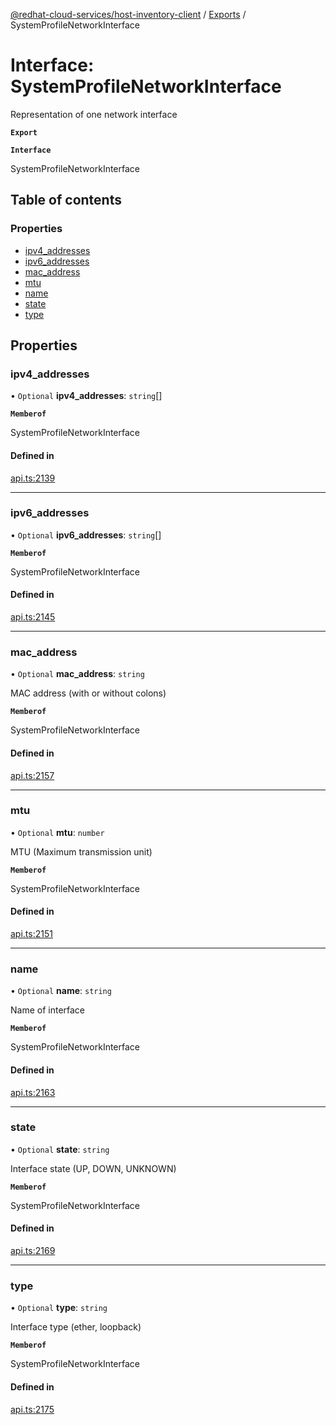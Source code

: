 [@redhat-cloud-services/host-inventory-client](../README.md) / [Exports](../modules.md) / SystemProfileNetworkInterface

# Interface: SystemProfileNetworkInterface

Representation of one network interface

**`Export`**

**`Interface`**

SystemProfileNetworkInterface

## Table of contents

### Properties

- [ipv4\_addresses](SystemProfileNetworkInterface.md#ipv4_addresses)
- [ipv6\_addresses](SystemProfileNetworkInterface.md#ipv6_addresses)
- [mac\_address](SystemProfileNetworkInterface.md#mac_address)
- [mtu](SystemProfileNetworkInterface.md#mtu)
- [name](SystemProfileNetworkInterface.md#name)
- [state](SystemProfileNetworkInterface.md#state)
- [type](SystemProfileNetworkInterface.md#type)

## Properties

### ipv4\_addresses

• `Optional` **ipv4\_addresses**: `string`[]

**`Memberof`**

SystemProfileNetworkInterface

#### Defined in

[api.ts:2139](https://github.com/RedHatInsights/javascript-clients/blob/master/packages/host-inventory/api.ts#L2139)

___

### ipv6\_addresses

• `Optional` **ipv6\_addresses**: `string`[]

**`Memberof`**

SystemProfileNetworkInterface

#### Defined in

[api.ts:2145](https://github.com/RedHatInsights/javascript-clients/blob/master/packages/host-inventory/api.ts#L2145)

___

### mac\_address

• `Optional` **mac\_address**: `string`

MAC address (with or without colons)

**`Memberof`**

SystemProfileNetworkInterface

#### Defined in

[api.ts:2157](https://github.com/RedHatInsights/javascript-clients/blob/master/packages/host-inventory/api.ts#L2157)

___

### mtu

• `Optional` **mtu**: `number`

MTU (Maximum transmission unit)

**`Memberof`**

SystemProfileNetworkInterface

#### Defined in

[api.ts:2151](https://github.com/RedHatInsights/javascript-clients/blob/master/packages/host-inventory/api.ts#L2151)

___

### name

• `Optional` **name**: `string`

Name of interface

**`Memberof`**

SystemProfileNetworkInterface

#### Defined in

[api.ts:2163](https://github.com/RedHatInsights/javascript-clients/blob/master/packages/host-inventory/api.ts#L2163)

___

### state

• `Optional` **state**: `string`

Interface state (UP, DOWN, UNKNOWN)

**`Memberof`**

SystemProfileNetworkInterface

#### Defined in

[api.ts:2169](https://github.com/RedHatInsights/javascript-clients/blob/master/packages/host-inventory/api.ts#L2169)

___

### type

• `Optional` **type**: `string`

Interface type (ether, loopback)

**`Memberof`**

SystemProfileNetworkInterface

#### Defined in

[api.ts:2175](https://github.com/RedHatInsights/javascript-clients/blob/master/packages/host-inventory/api.ts#L2175)
